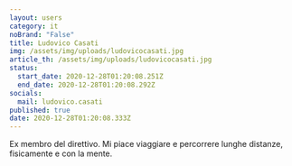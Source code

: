 ```yaml
---
layout: users
category: it
noBrand: "False"
title: Ludovico Casati
img: /assets/img/uploads/ludovicocasati.jpg
article_th: /assets/img/uploads/ludovicocasati.jpg
status:
  start_date: 2020-12-28T01:20:08.251Z
  end_date: 2020-12-28T01:20:08.292Z
socials:
  mail: ludovico.casati
published: true
date: 2020-12-28T01:20:08.333Z
---
```

Ex membro del direttivo. Mi piace viaggiare e percorrere lunghe distanze, fisicamente e con la mente.